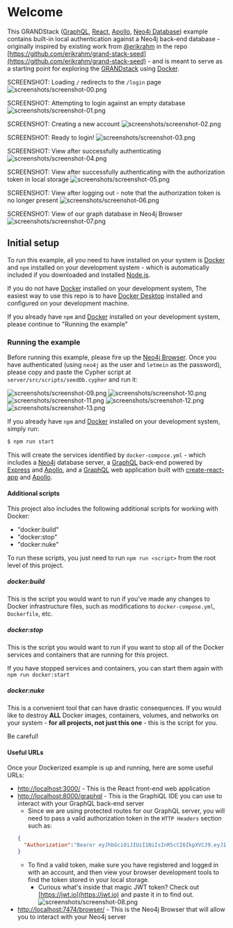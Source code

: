 # Welcome

This GRANDStack ([GraphQL](https://graphql.org), [React](https://reactjs.org), [Apollo](https://www.apollographql.com), [Neo4j Database](https://neo4j.com)) example contains built-in local authentication against a Neo4j back-end database - originally inspired by existing work from [@erikrahm](https://github.com/erikrahm) in the repo [https://github.com/erikrahm/grand-stack-seed](https://github.com/erikrahm/grand-stack-seed) - and is meant to serve as a starting point for exploring the [GRANDstack](https://grandstack.io/docs/getting-started-neo4j-graphql.html) using [Docker](https://www.docker.com).

SCREENSHOT: Loading `/` redirects to the `/login` page
![screenshots/screenshot-00.png](screenshots/screenshot-00.png)

SCREENSHOT: Attempting to login against an empty database
![screenshots/screenshot-01.png](screenshots/screenshot-01.png)

SCREENSHOT: Creating a new account
![screenshots/screenshot-02.png](screenshots/screenshot-02.png)

SCREENSHOT: Ready to login!
![screenshots/screenshot-03.png](screenshots/screenshot-03.png)

SCREENSHOT: View after successfully authenticating
![screenshots/screenshot-04.png](screenshots/screenshot-04.png)

SCREENSHOT: View after successfully authenticating with the authorization token in local storage
![screenshots/screenshot-05.png](screenshots/screenshot-05.png)

SCREENSHOT: View after logging out - note that the authorization token is no longer present
![screenshots/screenshot-06.png](screenshots/screenshot-06.png)

SCREENSHOT: View of our graph database in Neo4j Browser
![screenshots/screenshot-07.png](screenshots/screenshot-07.png)

## Initial setup

To run this example, all you need to have installed on your system is [Docker](https://www.docker.com) and `npm` installed on your development system - which is automatically included if you downloaded and installed [Node.js](https://nodejs.org/).

If you do not have [Docker](https://www.docker.com) installed on your development system, The easiest way to use this repo is to have [Docker Desktop](https://www.docker.com/products/docker-desktop) installed and configured on your development machine.

If you already have `npm` and [Docker](https://www.docker.com) installed on your development system, please continue to "Running the example"

### Running the example

Before running this example, please fire up the [Neo4j Browser](http://localhost:7474/browser/). Once you have authenticated (using `neo4j` as the user and `letmein` as the password), please copy and paste the Cypher script at `server/src/scripts/seedDb.cypher` and run it:

![screenshots/screenshot-09.png](screenshots/screenshot-09.png)
![screenshots/screenshot-10.png](screenshots/screenshot-10.png)
![screenshots/screenshot-11.png](screenshots/screenshot-11.png)
![screenshots/screenshot-12.png](screenshots/screenshot-12.png)
![screenshots/screenshot-13.png](screenshots/screenshot-13.png)

If you already have `npm` and [Docker](https://www.docker.com) installed on your development system, simply run:

```sh
$ npm run start
```

This will create the services identified by `docker-compose.yml` - which includes a [Neo4j](https://neo4j.com) database server, a [GraphQL](https://graphql.org) back-end powered by [Express](https://expressjs.com) and [Apollo](https://www.apollographql.com), and a [GraphQL](https://graphql.org) web application built with [create-react-app](https://create-react-app.dev) and [Apollo](https://www.apollographql.com).

#### Additional scripts

This project also includes the following additional scripts for working with Docker:

+ "docker:build"
+ "docker:stop"
+ "docker:nuke"

To run these scripts, you just need to run `npm run <script>` from the root level of this project.

##### docker:build

This is the script you would want to run if you've made any changes to Docker infrastructure files, such as modifications to `docker-compose.yml`, `Dockerfile`, etc.

##### docker:stop

This is the script you would want to run if you want to stop all of the Docker services and containers that are running for this project.

If you have stopped services and containers, you can start them again with `npm run docker:start`

##### docker:nuke

This is a convenient tool that can have drastic consequences. If you would like to destroy **ALL** Docker images, containers, volumes, and networks on your system - **for all projects, not just this one** - this is the script for you.

Be careful!

#### Useful URLs

Once your Dockerized example is up and running, here are some useful URLs:

+ [http://localhost:3000/](http://localhost:3000/) - This is the React front-end web application
+ [http://localhost:8000/graphql](http://localhost:8000/graphql) - This is the GraphiQL IDE you can use to interact with your GraphQL back-end server
  + Since we are using protected routes for our GraphQL server, you will need to pass a valid authorization token in the `HTTP Headers` section such as:
  ```json
  {
    "Authorization":"Bearer eyJhbGciOiJIUzI1NiIsInR5cCI6IkpXVCJ9.eyJ1c2VyIjp7ImlkIjoiZWQ5ZmVlZTgtZjdlZi00NTIxLWIwOWQtNGU5OTNlYjk5MDEwIiwidXNlcm5hbWUiOiJ0aGVyb2JicmVubmFuIn0sImlhdCI6MTU4MzExMTA2OCwiZXhwIjoxNTgzNzE1ODY4fQ.mMq9QCpXLtsGNb0HWMszz9gAD-c8rjidVVZku3geEQQ"
  }
  ```
    + To find a valid token, make sure you have registered and logged in with an account, and then view your browser development tools to find the token stored in your local storage.
      + Curious what's inside that magic JWT token? Check out [https://jwt.io](https://jwt.io) and paste it in to find out.
      ![screenshots/screenshot-08.png](screenshots/screenshot-08.png)
+ [http://localhost:7474/browser/](http://localhost:7474/browser/) - This is the Neo4j Browser that will allow you to interact with your Neo4j server
